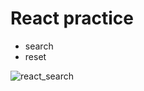 # React practice
- search 
- reset
  
![react_search](https://github.com/user-attachments/assets/8ded5664-716c-40cd-aff4-fb87db5104b6)
